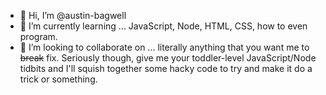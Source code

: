 - 👋 Hi, I’m @austin-bagwell
- 🌱 I’m currently learning ... JavaScript, Node, HTML, CSS, how to even program.
- 💞️ I’m looking to collaborate on ... literally anything that you want me to ~~break~~ fix. Seriously though, give me your toddler-level JavaScript/Node tidbits and I'll squish together some hacky code to try and make it do a trick or something.


<!---
austin-bagwell/austin-bagwell is a ✨ special ✨ repository because its `README.md` (this file) appears on your GitHub profile.
You can click the Preview link to take a look at your changes.
--->
